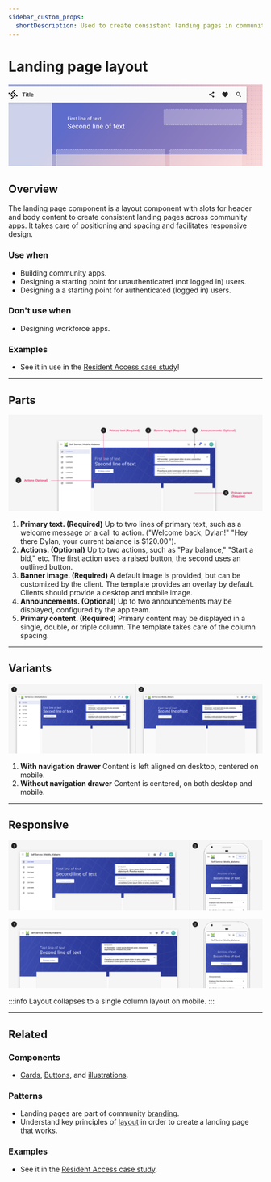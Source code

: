 ```yaml
---
sidebar_custom_props:
  shortDescription: Used to create consistent landing pages in community apps.
---
```


# Landing page layout

<ComponentVisual storybookUrl="https://forge.tylerdev.io/main/?path=/story/components-badge--default">

![](./images/landing-page-layout.png)

</ComponentVisual>

## Overview 

The landing page component is a layout component with slots for header and body content to create consistent landing pages across community apps. It takes care of positioning and spacing and facilitates responsive design. 

### Use when

- Building community apps. 
- Designing a starting point for unauthenticated (not logged in) users.
- Designing a a starting point for authenticated (logged in) users. 

### Don't use when

- Designing workforce apps. 

### Examples

- See it in use in the [Resident Access case study](/get-started/other/case-studies/resident-access/)!

---

## Parts 

<ImageBlock padded={false}>

![Image of a landing page with five parts.](./images/landing-page-overview.png)

</ImageBlock>

1. **Primary text. (Required)** Up to two lines of primary text, such as a welcome message or a call to action. ("Welcome back, Dylan!" "Hey there Dylan, your current balance is $120.00").
2. **Actions. (Optional)** Up to two actions, such as "Pay balance," "Start a bid," etc. The first action uses a raised button, the second uses an outlined button. 
3. **Banner image. (Required)** A default image is provided, but can be customized by the client. The template provides an overlay by default. Clients should provide a desktop and mobile image. 
4. **Announcements. (Optional)** Up to two announcements may be displayed, configured by the app team. 
5. **Primary content. (Required)** Primary content may be displayed in a single, double, or triple column. The template takes care of the column spacing. 

---

## Variants 

<ImageBlock padded={false}>

![Image of a landing page with five parts.](./images/variants-1.png)

</ImageBlock>

1. **With navigation drawer** Content is left aligned on desktop, centered on mobile. 
2. **Without navigation drawer** Content is centered, on both desktop and mobile.

---

## Responsive 

<ImageBlock padded={false}>

![Landing page on desktop and mobile.](./images/responsive-1.png)

</ImageBlock>

<ImageBlock padded={false}>

![Landing page on desktop and mobile.](./images/responsive-2.png)

</ImageBlock>

:::info
Layout collapses to a single column layout on mobile.
:::

---

## Related 

### Components

- [Cards](/components/cards/card), [Buttons](/components/buttons/button), and [illustrations](/get-started/styles/illustrations).

### Patterns

- Landing pages are part of community [branding](/get-started/branding/community).
- Understand key principles of [layout](/patterns/layout/introduction) in order to create a landing page that works.

### Examples

- See it in the [Resident Access case study](/get-started/other/case-studies/resident-access).
